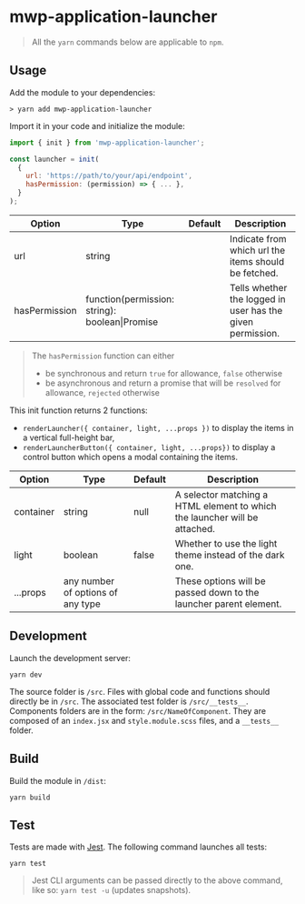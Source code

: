 # mwp-application-launcher

> All the `yarn` commands below are applicable to `npm`.

## Usage

Add the module to your dependencies:
```
> yarn add mwp-application-launcher
```

Import it in your code and initialize the module:
```javascript
import { init } from 'mwp-application-launcher';

const launcher = init(
  {
    url: 'https://path/to/your/api/endpoint',
    hasPermission: (permission) => { ... },
  }
);
```
| Option | Type | Default | Description |
| --- | --- | --- | --- |
| url | string | | Indicate from which url the items should be fetched. |
| hasPermission | function(permission: string): boolean\|Promise | | Tells whether the logged in user has the given permission. |

> The `hasPermission` function can either
> * be synchronous and return `true` for allowance, `false` otherwise
> * be asynchronous and return a promise that will be `resolved` for allowance, `rejected` otherwise

This init function returns 2 functions:
* `renderLauncher({ container, light, ...props })` to display the items in a vertical full-height bar,
* `renderLauncherButton({ container, light, ...props})` to display a control button which opens a modal containing the items.

| Option | Type | Default | Description |
| --- | --- | --- | --- |
| container | string | null | A selector matching a HTML element to which the launcher will be attached. |
| light | boolean | false | Whether to use the light theme instead of the dark one. |
| ...props | any number of options of any type | | These options will be passed down to the launcher parent element. |


## Development

Launch the development server:
```
yarn dev
```
The source folder is `/src`.
Files with global code and functions should directly be in `/src`. The associated test folder is `/src/__tests__`.
Components folders are in the form: `/src/NameOfComponent`. They are composed of an `index.jsx` and `style.module.scss` files, and a `__tests__` folder.


## Build

Build the module in `/dist`:
```
yarn build
```

## Test

Tests are made with [Jest](https://jestjs.io/). The following command launches all tests:
```
yarn test
```
> Jest CLI arguments can be passed directly to the above command, like so: `yarn test -u` (updates snapshots).
